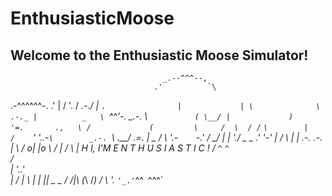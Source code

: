 # EnthusiasticMoose
Welcome to the Enthusiastic Moose Simulator!
--------------------------------------------


                                      _.--^^^--,
                                    .'          `\
  .-^^^^^^-.                      .'              |
 /          '.                   /            .-._/
|             `.                |             |
 \              \          .-._ |          _   \
  `^^'-.         \_.-.     \   `          ( \__/
        |             )     '=.       .,   \
       /             (         \     /  \  /
     /`               `\        |   /    `'
     '..-`\        _.-. `\ _.__/   .=.
          |  _    / \  '.-`    `-.'  /
          \_/ |  |   './ _     _  \.'
               '-'    | /       \ |
                      |  .-. .-.  |
                      \ / o| |o \ /
                       |   / \   |    H I, I'M  E N T H U S I A S T I C !
                      / `^`   `^` \
                     /             \
                    | '._.'         \
                    |  /             |
                     \ |             |
                      ||    _    _   /
                      /|\  (_\  /_) /
                      \ \'._  ` '_.'
                       `^^` `^^^`

